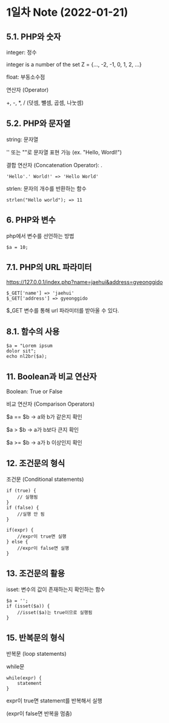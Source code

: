 # 1일차 Note (2022-01-21)
## 5.1. PHP와 숫자
integer: 정수

integer is a number of the set Z = {..., -2, -1, 0, 1, 2, ...}

float: 부동소수점

연산자 (Operator)

+, -, *, / (덧셈, 뺼셈, 곱셈, 나눗셈)

## 5.2. PHP와 문자열
string: 문자열

'' 또는 ""로 문자열 표현 가능 (ex. "Hello, Wordl!")

결합 연산자 (Concatenation Operator): .

<pre><code>'Hello'.' World!' => 'Hello World'</code></pre>

strlen: 문자의 개수를 반환하는 함수

<pre><code>strlen("Hello world"); => 11</code></pre>

## 6. PHP와 변수
php에서 변수를 선언하는 방법

<pre><code>$a = 10;</code></pre>

## 7.1. PHP의 URL 파라미터
https://127.0.0.1/index.php?name=jaehui&address=gyeonggido

<pre><code>$_GET['name'] => 'jaehui'
$_GET['address'] => gyeonggido
</code></pre>

$_GET 변수를 통해 url 파라미터를 받아올 수 있다.

## 8.1. 함수의 사용
<pre><code>$a = "Lorem ipsum
dolor sit";
echo nl2br($a);
</code></pre>

## 11. Boolean과 비교 연산자
Boolean: True or False

비교 연산자 (Comparison Operators)

$a == $b -> a와 b가 같은지 확인

$a > $b -> a가 b보다 큰지 확인

$a >= $b -> a가 b 이상인지 확인

## 12. 조건문의 형식
조건문 (Conditional statements)

<pre><code>if (true) {
    // 실행됨
}
if (false) {
    //실행 안 됨
}

if(expr) {
    //expr이 true면 실행
} else {
    //expr이 false면 실행
}
</code></pre>

## 13. 조건문의 활용
isset: 변수의 값이 존재하는지 확인하는 함수

<pre><code>$a = '';
if (isset($a)) {
    //isset($a)는 true이므로 실행됨
}
</code></pre>

## 15. 반복문의 형식
반복문 (loop statements)

while문

<pre><code>while(expr) {
    statement
}</code></pre>

expr이 true면 statement를 반복해서 실행

(expr이 false면 반복을 멈춤)

